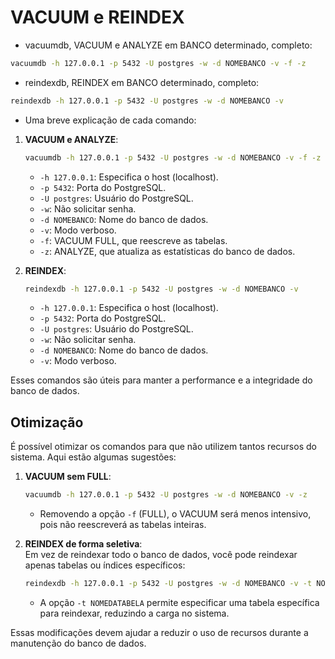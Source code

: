 # VACUUM e REINDEX  

- vacuumdb, VACUUM e ANALYZE em BANCO determinado, completo:  
```bash
vacuumdb -h 127.0.0.1 -p 5432 -U postgres -w -d NOMEBANCO -v -f -z
```

- reindexdb, REINDEX em BANCO determinado, completo:  
```bash 
reindexdb -h 127.0.0.1 -p 5432 -U postgres -w -d NOMEBANCO -v
```

- Uma breve explicação de cada comando:  

1. **VACUUM e ANALYZE**:  
   ```bash
   vacuumdb -h 127.0.0.1 -p 5432 -U postgres -w -d NOMEBANCO -v -f -z
   ```
   - `-h 127.0.0.1`: Especifica o host (localhost).  
   - `-p 5432`: Porta do PostgreSQL.  
   - `-U postgres`: Usuário do PostgreSQL.  
   - `-w`: Não solicitar senha.  
   - `-d NOMEBANCO`: Nome do banco de dados.  
   - `-v`: Modo verboso.  
   - `-f`: VACUUM FULL, que reescreve as tabelas.  
   - `-z`: ANALYZE, que atualiza as estatísticas do banco de dados.  

2. **REINDEX**:  
   ```bash
   reindexdb -h 127.0.0.1 -p 5432 -U postgres -w -d NOMEBANCO -v
   ```
   - `-h 127.0.0.1`: Especifica o host (localhost).  
   - `-p 5432`: Porta do PostgreSQL.  
   - `-U postgres`: Usuário do PostgreSQL.  
   - `-w`: Não solicitar senha.  
   - `-d NOMEBANCO`: Nome do banco de dados.  
   - `-v`: Modo verboso.  

Esses comandos são úteis para manter a performance e a integridade do banco de dados.  

## Otimização  

É possível otimizar os comandos para que não utilizem tantos recursos do sistema. Aqui estão algumas sugestões:  

1. **VACUUM sem FULL**:  
   ```bash
   vacuumdb -h 127.0.0.1 -p 5432 -U postgres -w -d NOMEBANCO -v -z
   ```
   - Removendo a opção `-f` (FULL), o VACUUM será menos intensivo, pois não reescreverá as tabelas inteiras.  

2. **REINDEX de forma seletiva**:  
   Em vez de reindexar todo o banco de dados, você pode reindexar apenas tabelas ou índices específicos:  
   ```bash
   reindexdb -h 127.0.0.1 -p 5432 -U postgres -w -d NOMEBANCO -v -t NOMEDATABELA
   ```
   - A opção `-t NOMEDATABELA` permite especificar uma tabela específica para reindexar, reduzindo a carga no sistema.  

Essas modificações devem ajudar a reduzir o uso de recursos durante a manutenção do banco de dados.  

